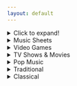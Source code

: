 ```yaml
---
layout: default
---
```


<details>
  <summary>Click to expand!</summary>
  
  ## Heading
  1. A numbered
  2. list
     * With some
     * Sub bullets
</details>

<details>
  <summary>Music Sheets</summary>
  
*Can't Help Falling in Love (Intro)
*Graduation Photo
*Hallelujah
*Illusionary Daytime Flute
*Kiss the Rain
*Love Like You (transcribed by Nezara)
*Mitsuha's Theme - Kimi No Na wa (transcribed by Peri)
*Superstition (transcribed by Nezara)
*You are my Sunshine
</details>

<details>
  <summary>Video Games</summary>
  
*Dearly Beloved (Kingdom Hearts)
*Pokemon Center Theme
*Song of Storms - Legend of Zelda
*Super Mario NES Theme (simple version)
*Super Mario NES Theme (with chords)
*Sweden (Minecraft) - C418
*Threshold (Journey)
*Zelda's Lullaby (Ocarina of Time)
</details>

<details>
  <summary>TV Shows & Movies</summary>

*Always With Me - Spirited Away
*Binary Sunset - Star Wars
*Dango daikazoku - Kyoto Animation
*Davy Jones Theme - Pirates of the Caribbean
*Do-Re-Mi - The Sound of Music
*Godfather Theme - Speak Softly Love
*Harry Potter - Hedwig's Theme (Advanced)
*Little Boxes - Weeds
*Married Life - UP
*My Heart Will Go On - Titanic Theme
*Rugrats Theme
*Shiny (Moana)
*Somewhere Over the Rainbow (Advanced)
*穿越时空的思念
</details>

<details>
  <summary>Pop Music</summary>
  
*Eleanor Rigby (The Beatles)
*Hey Jude (The Beatles)
*Island in the Sun (Weezer)
*Kaze wo atsumete (Happy End, 1971)
*Last Christmas (first verse)
*Take on me (A-Ah)
*With a little help from my friends (The Beatles)
*Yellow Submarine (The Beatles)
*Yesterday (The Beatles)
*Young Dumb & Broke (Khalid)
</details>

<details>
  <summary>Traditional</summary>
  
*Amazing Grace (John Newton)
*American folk songs
*Scarborough Fair
</details>

<details>
  <summary>Classical</summary>
  
*Carol of the Bells
*Clair de Lune - Debussy
*Für Elise (Beethoven)
*Jesu, Joy of Man's Desiring
*Lullaby (Brahms)
*Ode to Joy (Beethoven)
</details>
